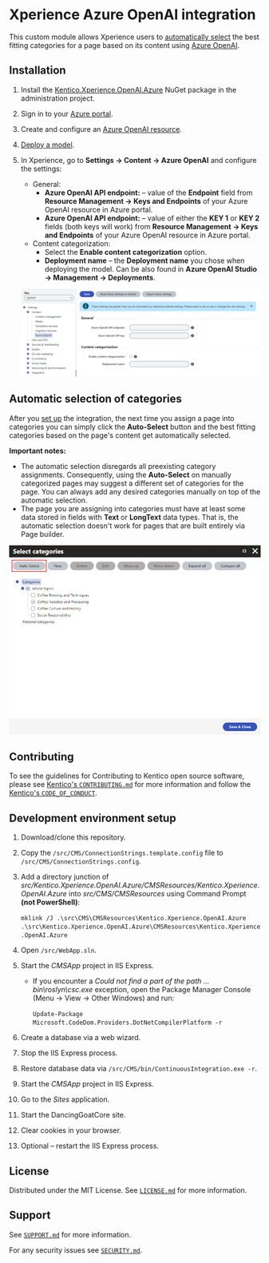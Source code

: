 # Xperience Azure OpenAI integration

This custom module allows Xperience users to [automatically select](https://docs.kentico.com/x/IgqRBg) the best fitting categories for a page based on its content using [Azure OpenAI](https://azure.microsoft.com/en-us/products/ai-services/openai-service).


## Installation

1. Install the [Kentico.Xperience.OpenAI.Azure](https://www.nuget.org/packages/Kentico.Xperience.OpenAI.Azure) NuGet package in the administration project.
2. Sign in to your [Azure portal](https://portal.azure.com/).
3. Create and configure an [Azure OpenAI resource](https://learn.microsoft.com/en-us/azure/ai-services/openai/how-to/create-resource?pivots=web-portal).
4. [Deploy a model](https://learn.microsoft.com/en-us/azure/ai-services/openai/how-to/create-resource?pivots=web-portal#deploy-a-model).
5. In Xperience, go to **Settings -> Content -> Azure OpenAI** and configure the settings:
    - General:
        - **Azure OpenAI API endpoint:** – value of the **Endpoint** field from **Resource Management -> Keys and Endpoints** of your Azure OpenAI resource in Azure portal.
        - **Azure OpenAI API endpoint:** – value of either the **KEY 1** or **KEY 2** fields (both keys will work) from **Resource Management -> Keys and Endpoints** of your Azure OpenAI resource in Azure portal.
    - Content categorization:
        - Select the **Enable content categorization** option.
        - **Deployment name** – the **Deployment name** you chose when deploying the model. Can be also found in **Azure OpenAI Studio -> Management -> Deployments**.

    ![Azure OpenAI settings](images/azure_openai_settings.png)

## Automatic selection of categories

After you [set up](#installation) the integration, the next time you assign a page into categories you can simply click the **Auto-Select** button and the best fitting categories based on the page's content get automatically selected.

**Important notes:**
- The automatic selection disregards all preexisting category assignments. Consequently, using the **Auto-Select** on manually categorized pages may suggest a different set of categories for the page. You can always add any desired categories manually on top of the automatic selection.
- The page you are assigning into categories must have at least some data stored in fields with **Text** or **LongText** data types. That is, the automatic selection doesn't work for pages that are built entirely via Page builder.

![Auto-select categories](images/auto_select.png)

## Contributing

To see the guidelines for Contributing to Kentico open source software, please see [Kentico's `CONTRIBUTING.md`](https://github.com/Kentico/.github/blob/main/CONTRIBUTING.md) for more information and follow the [Kentico's `CODE_OF_CONDUCT`](https://github.com/Kentico/.github/blob/main/CODE_OF_CONDUCT.md).

## Development environment setup

1. Download/clone this repository.
2. Copy the `/src/CMS/ConnectionStrings.template.config` file to `/src/CMS/ConnectionStrings.config`.
3. Add a directory junction of *src/Kentico.Xperience.OpenAI.Azure/CMSResources/Kentico.Xperience.OpenAI.Azure* into *src/CMS/CMSResources* using Command Prompt **(not PowerShell)**:

    `mklink /J .\src\CMS\CMSResources\Kentico.Xperience.OpenAI.Azure .\src\Kentico.Xperience.OpenAI.Azure\CMSResources\Kentico.Xperience.OpenAI.Azure`
4. Open `/src/WebApp.sln`.
5. Start the *CMSApp* project in IIS Express.
    - If you encounter a *Could not find a part of the path ... bin\roslyn\csc.exe* exception, open the Package Manager Console (Menu -> View -> Other Windows) and run:

        `Update-Package Microsoft.CodeDom.Providers.DotNetCompilerPlatform -r`
6. Create a database via a web wizard.
7. Stop the IIS Express process.
8. Restore database data via `/src/CMS/bin/ContinuousIntegration.exe -r`.
9. Start the *CMSApp* project in IIS Express.
10. Go to the *Sites* application.
11. Start the DancingGoatCore site.
12. Clear cookies in your browser.
13. Optional – restart the IIS Express process.

## License

Distributed under the MIT License. See [`LICENSE.md`](./LICENSE.md) for more information.

## Support

See [`SUPPORT.md`](https://github.com/Kentico/.github/blob/main/SUPPORT.md#full-support) for more information.

For any security issues see [`SECURITY.md`](https://github.com/Kentico/.github/blob/main/SECURITY.md).
